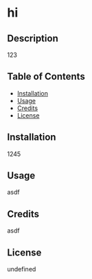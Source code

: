# hi
  
  ## Description

  123

  ## Table of Contents
  
  
  * [Installation](#installation) 
  * [Usage](#usage) 
  * [Credits](#credits) 
  * [License](#license) 

  ## Installation

  1245

  ## Usage 

  asdf

  ## Credits

  asdf

  ## License

  undefined

  